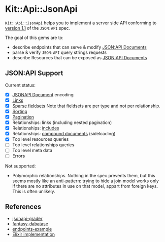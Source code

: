 # Kit::Api::JsonApi

`Kit::Api::JsonApi` helps you to implement a server side API conforming to [version 1.1](https://jsonapi.org/format/1.1/) of the `JSON:API` spec.

The goal of this gems are to:
- describe endpoints that can serve & modify [JSON:API Documents](http://jsonapi.org/format)
- parse & verify `JSON:API` query strings requests
- describe Resources that can be exposed as [JSON:API Documents](http://jsonapi.org/format)

## JSON:API Support

Current status:

- [x] [JSONAPI Document](http://jsonapi.org/format/#document-top-level) encoding
- [x] [Links](http://jsonapi.org/format/#document-links)
- [x] [Sparse fieldsets](https://jsonapi.org/format/#fetching-sparse-fieldsets) Note that fieldsets are per type and not per relationship.
- [x] [Sorting](https://jsonapi.org/format/#fetching-sorting)
- [x] [Pagination](https://jsonapi.org/format/#fetching-pagination)
- [x] Relationships: links (including nested pagination)
- [x] Relationships: [includes](https://jsonapi.org/format/#fetching-includes)
- [x] Relationships: [compound documents](http://jsonapi.org/format/#document-compound-documents) (sideloading)
- [x] Top level resources queries
- [ ] Top level relationships queries
- [ ] Top level meta data
- [ ] Errors

Not supported:
- Polymorphic relationships. Nothing in the spec prevents them, but this seems mostly like an anti-pattern: trying to hide a join model works only if there are no attributes in use on that model, appart from foreign keys. This is often unlikely.

## References

- [jsonapi-grader](https://github.com/beauby/jsonapi-grader)
- [fantasy-dabatase](https://github.com/endpoints/fantasy-database)
- [endpoints-example](https://github.com/endpoints/endpoints-example)
- [Elixir implementation](https://github.com/jeregrine/jsonapi)
